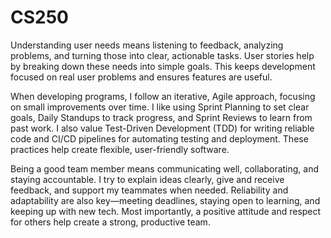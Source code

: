 # CS250

Understanding user needs means listening to feedback, analyzing problems, and turning those into clear, actionable tasks. User stories help by breaking down these needs into simple goals. This keeps development focused on real user problems and ensures features are useful.

When developing programs, I follow an iterative, Agile approach, focusing on small improvements over time. I like using Sprint Planning to set clear goals, Daily Standups to track progress, and Sprint Reviews to learn from past work. I also value Test-Driven Development (TDD) for writing reliable code and CI/CD pipelines for automating testing and deployment. These practices help create flexible, user-friendly software.

Being a good team member means communicating well, collaborating, and staying accountable. I try to explain ideas clearly, give and receive feedback, and support my teammates when needed. Reliability and adaptability are also key—meeting deadlines, staying open to learning, and keeping up with new tech. Most importantly, a positive attitude and respect for others help create a strong, productive team.
